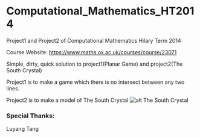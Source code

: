 Computational_Mathematics_HT2014
================================

Project1 and Project2 of Computational Mathematics Hilary Term 2014

Course Website: https://www.maths.ox.ac.uk/courses/course/23071

Simple, dirty, quick solution to project1(Planar Game) and project2(The South Crystal)

Project1 is to make a game which there is no intersect between any two lines.

Project2 is to make a model of The South Crystal
![alt The South Crystal](http://s0.geograph.org.uk/geophotos/03/65/77/3657795_719a1d02.jpg)

### Special Thanks:

Luyang Tang

